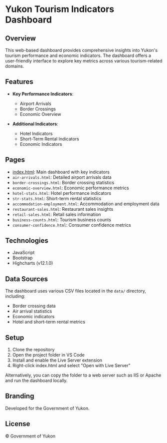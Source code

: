 # Yukon Tourism Indicators Dashboard

## Overview
This web-based dashboard provides comprehensive insights into Yukon's tourism performance and economic indicators. The dashboard offers a user-friendly interface to explore key metrics across various tourism-related domains.

## Features
- **Key Performance Indicators**:
  - Airport Arrivals
  - Border Crossings
  - Economic Overview

- **Additional Indicators**:
  - Hotel Indicators
  - Short-Term Rental Indicators
  - Economic Indicators

## Pages
- [index.html](https://open-data-static-files.service.yukon.ca/tourism-indicators/): Main dashboard with key indicators
- `air-arrivals.html`: Detailed airport arrivals data
- `border-crossings.html`: Border crossing statistics
- `economic-overview.html`: Economic performance metrics
- `hotel-stats.html`: Hotel performance indicators
- `str-stats.html`: Short-term rental statistics
- `accommodation-employment.html`: Accommodation and employment data
- `restaurant-sales.html`: Restaurant sales insights
- `retail-sales.html`: Retail sales information
- `business-counts.html`: Tourism business counts
- `consumer-confidence.html`: Consumer confidence metrics

## Technologies
- JavaScript
- Bootstrap
- Highcharts (v12.1.0)

## Data Sources
The dashboard uses various CSV files located in the `data/` directory, including:
- Border crossing data
- Air arrival statistics
- Economic indicators
- Hotel and short-term rental metrics

## Setup
1. Clone the repository
2. Open the project folder in VS Code
3. Install and enable the Live Server extension
4. Right-click index.html and select "Open with Live Server"

Alternatively, you can copy the folder to a web server such as IIS or Apache and run the dashboard locally.

## Branding
Developed for the Government of Yukon.

## License
© Government of Yukon